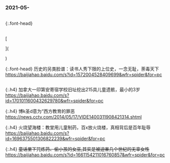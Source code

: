 ### 2021-05-　
```note
```

{:.font-head}

<br>[

](

)

{:.font-head}
历史的另类脸谱：读书人秀下限的上位史，一念无耻，荼毒天下
<br>[
https://baijiahao.baidu.com/s?id=1572004528409699&wfr=spider&for=pc
](
https://baijiahao.baidu.com/s?id=1572004528409699&wfr=spider&for=pc
)
```tip
```

{:.h4}
加拿大一印第安寄宿学校旧址挖出215具儿童遗骸，最小的3岁
<br>[
https://baijiahao.baidu.com/s?id=1701011600432629780&wfr=spider&for=pc
](
https://baijiahao.baidu.com/s?id=1701011600432629780&wfr=spider&for=pc
)

{:.h4}
博k圣d意为“西方教育的罪恶
<br>[
https://news.cctv.com/2014/05/17/VIDE1400311908421314.shtml
](
https://news.cctv.com/2014/05/17/VIDE1400311908421314.shtml
)

{:.h4}
火烧望海楼：教堂用儿童制药，百x放火烧楼，真相背后是百年耻辱
<br>[
https://baijiahao.baidu.com/s?id=1696375501306822239&wfr=spider&for=pc
](
https://baijiahao.baidu.com/s?id=1696375501306822239&wfr=spider&for=pc
)

{:.h4}
~~童话里下咒炼药、偷小孩的女巫,其实是被迫害几个世纪的无辜女性~~
<br>[
https://baijiahao.baidu.com/s?id=1661154211016760857&wfr=spider&for=pc
](
https://baijiahao.baidu.com/s?id=1661154211016760857&wfr=spider&for=pc
)
